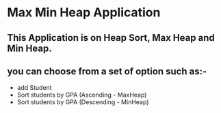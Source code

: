 # **Max Min Heap Application**
## This Application is on Heap Sort, Max Heap and Min Heap.
## you can choose from a set of option such as:-
* add Student
* Sort students by GPA (Ascending - MaxHeap)
* Sort students by GPA (Descending - MinHeap)
